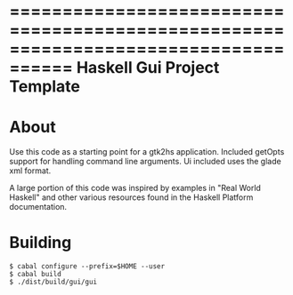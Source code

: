 ====================================================================================
                          Haskell Gui Project Template
====================================================================================

About
=====

Use this code as a starting point for a gtk2hs application. Included getOpts support
for handling command line arguments. Ui included uses the glade xml format.

A large portion of this code was inspired by examples in "Real World Haskell" and
other various resources found in the Haskell Platform documentation.

Building
========

    $ cabal configure --prefix=$HOME --user
    $ cabal build
    $ ./dist/build/gui/gui

